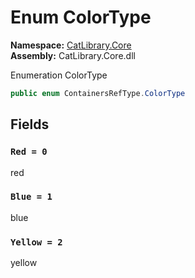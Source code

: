 ﻿# Enum ColorType

__Namespace:__ [CatLibrary.Core](CatLibrary.Core.md)  
__Assembly:__ CatLibrary.Core.dll

Enumeration ColorType

```csharp
public enum ContainersRefType.ColorType
```

## Fields

### `Red = 0`

red

### `Blue = 1`

blue

### `Yellow = 2`

yellow

